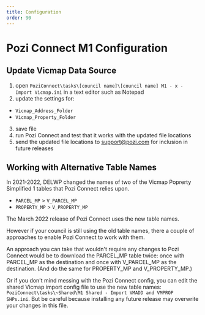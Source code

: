```yaml
---
title: Configuration
order: 90
---
```


# Pozi Connect M1 Configuration

## Update Vicmap Data Source

1. open `PoziConnect\tasks\[council name]\[council name] M1 - x - Import Vicmap.ini` in a text editor such as Notepad
2. update the settings for:
  * `Vicmap_Address_Folder`
  * `Vicmap_Property_Folder`
3. save file
4. run Pozi Connect and test that it works with the updated file locations
5. send the updated file locations to support@pozi.com for inclusion in future releases

## Working with Alternative Table Names

In 2021-2022, DELWP changed the names of two of the Vicmap Poprerty Simplified 1 tables that Pozi Connect relies upon.

* `PARCEL_MP` > `V_PARCEL_MP`
* `PROPERTY_MP` > `V_PROPERTY_MP`

The March 2022 release of Pozi Connect uses the new table names.

However if your council is still using the old table names, there a couple of approaches to enable Pozi Connect to work with them.

An approach you can take that wouldn't require any changes to Pozi Connect would be to download the PARCEL_MP table twice: once with PARCEL_MP as the destination and once with V_PARCEL_MP as the destination. (And do the same for PROPERTY_MP and V_PROPERTY_MP.)

Or if you don't mind messing with the Pozi Connect config, you can edit the shared Vicmap import config file to use the new table names: `PoziConnect\tasks\~Shared\M1 Shared - Import VMADD and VMPROP SHPs.ini`. But be careful because installing any future release may overwrite your changes in this file.
